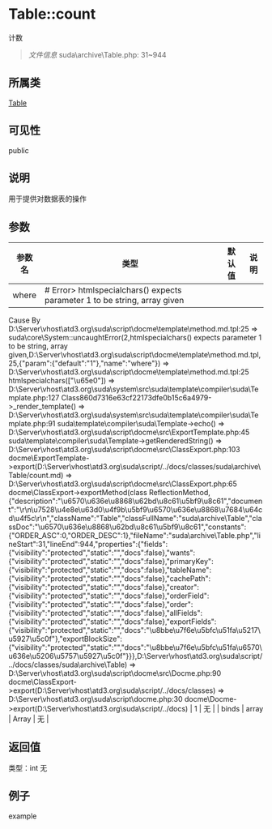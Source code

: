 # Table::count
计数
> *文件信息* suda\archive\Table.php: 31~944
## 所属类 

[Table](../Table.md)

## 可见性

  public  
## 说明


用于提供对数据表的操作


## 参数

| 参数名 | 类型 | 默认值 | 说明 |
|--------|-----|-------|-------|
| where |  # Error> htmlspecialchars() expects parameter 1 to be string, array given
  Cause By D:\Server\vhost\atd3.org\suda\script\docme\template\method.md.tpl:25
    =>  suda\core\System::uncaughtError(2,htmlspecialchars() expects parameter 1 to be string, array given,D:\Server\vhost\atd3.org\suda\script\docme\template\method.md.tpl,25,{"param":{"default":"1"},"name":"where"})
    => D:\Server\vhost\atd3.org\suda\script\docme\template\method.md.tpl:25 htmlspecialchars(["\u65e0"])
    => D:\Server\vhost\atd3.org\suda\system\src\suda\template\compiler\suda\Template.php:127 Class860d7316e63cf22173dfe0b15c6a4979->_render_template()
    => D:\Server\vhost\atd3.org\suda\system\src\suda\template\compiler\suda\Template.php:91 suda\template\compiler\suda\Template->echo()
    => D:\Server\vhost\atd3.org\suda\script\docme\src\ExportTemplate.php:45 suda\template\compiler\suda\Template->getRenderedString()
    => D:\Server\vhost\atd3.org\suda\script\docme\src\ClassExport.php:103 docme\ExportTemplate->export(D:\Server\vhost\atd3.org\suda\script/../docs/classes/suda\archive\Table/count.md)
    => D:\Server\vhost\atd3.org\suda\script\docme\src\ClassExport.php:65 docme\ClassExport->exportMethod(class ReflectionMethod,{"description":"\u6570\u636e\u8868\u62bd\u8c61\u5bf9\u8c61","document":"\r\n\u7528\u4e8e\u63d0\u4f9b\u5bf9\u6570\u636e\u8868\u7684\u64cd\u4f5c\r\n","className":"Table","classFullName":"suda\\archive\\Table","classDoc":"\u6570\u636e\u8868\u62bd\u8c61\u5bf9\u8c61","constants":{"ORDER_ASC":0,"ORDER_DESC":1},"fileName":"suda\\archive\\Table.php","lineStart":31,"lineEnd":944,"properties":{"fields":{"visibility":"protected","static":"","docs":false},"wants":{"visibility":"protected","static":"","docs":false},"primaryKey":{"visibility":"protected","static":"","docs":false},"tableName":{"visibility":"protected","static":"","docs":false},"cachePath":{"visibility":"protected","static":"","docs":false},"creator":{"visibility":"protected","static":"","docs":false},"orderField":{"visibility":"protected","static":"","docs":false},"order":{"visibility":"protected","static":"","docs":false},"allFields":{"visibility":"protected","static":"","docs":false},"exportFields":{"visibility":"protected","static":"","docs":"\u8bbe\u7f6e\u5bfc\u51fa\u5217\u5927\u5c0f"},"exportBlockSize":{"visibility":"protected","static":"","docs":"\u8bbe\u7f6e\u5bfc\u51fa\u6570\u636e\u5206\u5757\u5927\u5c0f"}}},D:\Server\vhost\atd3.org\suda\script/../docs/classes/suda\archive\Table)
    => D:\Server\vhost\atd3.org\suda\script\docme\src\Docme.php:90 docme\ClassExport->export(D:\Server\vhost\atd3.org\suda\script/../docs/classes)
    => D:\Server\vhost\atd3.org\suda\script\docme.php:30 docme\Docme->export(D:\Server\vhost\atd3.org\suda\script/../docs)
 | 1 | 无 |
| binds |  array | Array | 无 |

## 返回值
类型：int
无

## 例子

example
